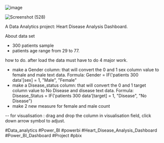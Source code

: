 ![image](https://github.com/MdForkanHF/Data-Analytics-Heart-Disease-Analysis-Dashboard-PowerBI/assets/118150406/4437f6e2-18e2-4e64-b80e-6bb71c552a1c)

![Screenshot (528)](https://github.com/MdForkanHF/Data-Analytics-Heart-Disease-Analysis-Dashboard-PowerBI/assets/118150406/505db190-ec14-44ad-925e-1008200d1c0f)



A Data Analytics project: Heart Disease Analysis Dashboard.



About data set

- 300 patients sample
- patients age range from 29 to 77.



how to do.
after load the data must have to do 4 major work.

- make a Gender column: that will convert the 0 and 1 sex column value to female and male text data. Formula: Gender = IF('patients 300 data'[sex] = 1, "Male", "Female"
- make a Disease_status column: that will convert the 0 and 1 target column value to No Disease and disease text data. Formula: Disease_Status = IF('patients 300 data'[target] = 1, "Disease", "No Disease")
- make 2 new measure for female and male count

-- for visualisation : drag and drop the column in visualisation field, click down arrow symbol to adjust.


#Data_analytics #Power_BI #powerbi
#Heart_Disease_Analysis_Dashboard
#Power_BI_Dashboard #Project #pbix


